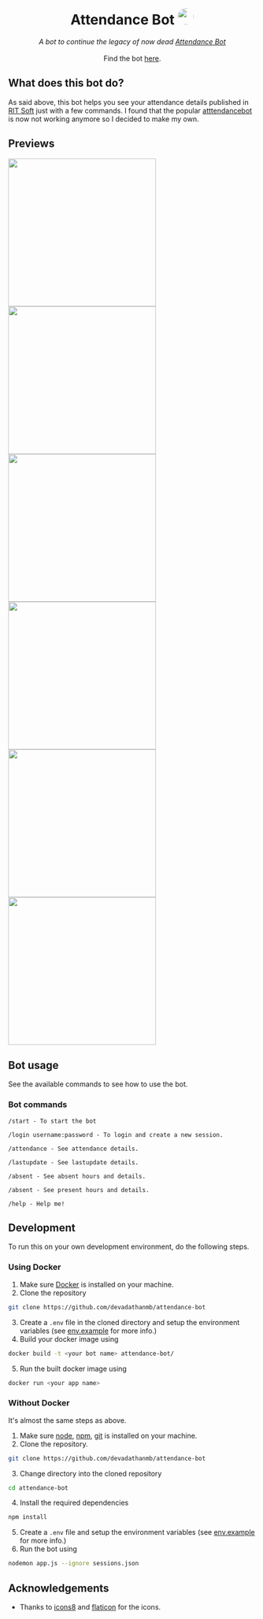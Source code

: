 <h1 align="center"> Attendance Bot <img height="33rem" style="border-radius:100px;" src="./assets/icons8-telegram-app .gif" />
 </h1>
<p align="center">
<i>A bot to continue the legacy of now dead <a href="https://t.me/atttendancebot"> Attendance Bot</a></i>
<br>
<br>
Find the bot <a href="https://t.me/rit_attendancebot"> here<a/>.
</p>


## What does this bot do?
As said above, this bot helps you see your attendance details published in [RIT Soft](http://rit.ac.in/ritsoft/ritsoftv2/) just with a few commands. I found that the popular [atttendancebot](https://t.me/atttendancebot) is now not working anymore so I decided to make my own.

## Previews
<div align="left">
<img width=300px; src="./assets/1.jpg" />
<br>
<img width=300px; src="./assets/2.jpg" />
<br>
<img width=300px; src="./assets/3.jpg" />
<br>
<img width=300px; src="./assets/4.jpg" />
<br>
<img width=300px; src="./assets/5.jpg" />
<br>
<img width=300px; src="./assets/6.jpg" />
</div>

## Bot usage

See the available commands to see how to use the bot.

### Bot commands
```
/start - To start the bot

/login username:password - To login and create a new session.

/attendance - See attendance details.

/lastupdate - See lastupdate details.

/absent - See absent hours and details.

/absent - See present hours and details.

/help - Help me!
```

## Development
To run this on your own development environment, do the following steps.

### Using Docker
1. Make sure [Docker](https://www.docker.com/) is installed on your machine.
2. Clone the repository
```bash
git clone https://github.com/devadathanmb/attendance-bot
```
3. Create a `.env` file in the cloned directory and setup the environment variables (see [env.example](./env.example) for more info.)
4. Build your docker image using
```bash
docker build -t <your bot name> attendance-bot/
```
5. Run the built docker image using
```bash
docker run <your app name>
```

### Without Docker

It's almost the same steps as above.

1. Make sure [node](https://nodejs.org/en/), [npm](https://www.npmjs.com/), [git](https://git-scm.com/) is installed on your machine.
2. Clone the repository.
```bash
git clone https://github.com/devadathanmb/attendance-bot
```
3. Change directory into the cloned repository
```bash
cd attendance-bot
```
4. Install the required dependencies
```bash
npm install
```
5. Create a `.env` file and setup the environment variables (see [env.example](./env.example) for more info.)
6. Run the bot using 
```bash
nodemon app.js --ignore sessions.json
```

## Acknowledgements
- Thanks to [icons8](https://icons8.com) and [flaticon](https://www.flaticon.com/) for the icons.
